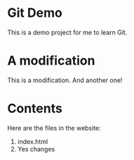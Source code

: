 # Git Demo

This is a demo project for me to learn Git.

# A modification

This is a modification. And another one!

# Contents

Here are the files in the website:

1. index.html
2. Yes changes